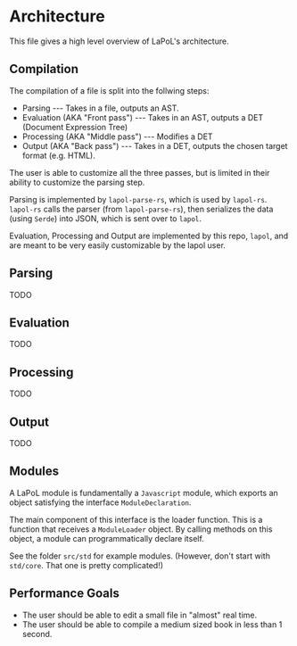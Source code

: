 # Architecture

This file gives a high level overview of LaPoL's architecture.

## Compilation

The compilation of a file is split into the follwing steps:

-   Parsing --- Takes in a file, outputs an AST.
-   Evaluation (AKA "Front pass") --- Takes in an AST, outputs a DET (Document Expression Tree)
-   Processing (AKA "Middle pass") --- Modifies a DET
-   Output (AKA "Back pass") --- Takes in a DET, outputs the chosen target format (e.g. HTML).

The user is able to customize all the three passes, but is limited in their ability to customize
the parsing step.

Parsing is implemented by `lapol-parse-rs`, which
is used by `lapol-rs`. `lapol-rs` calls the parser
(from `lapol-parse-rs`), then serializes the data
(using `Serde`) into JSON, which is sent over to
`lapol`.

Evaluation, Processing and Output are implemented by this repo, `lapol`, and are meant to be
very easily customizable by the lapol user.

## Parsing

TODO
## Evaluation

TODO
## Processing

TODO
## Output

TODO
## Modules

A LaPoL module is fundamentally a `Javascript` module, which exports an object satisfying the interface `ModuleDeclaration`.

The main component of this interface is the loader function. This is a function that receives a `ModuleLoader` object. By calling methods on this object, a module can programmatically declare itself.

See the folder `src/std` for example modules. (However, don't start with `std/core`. That one is pretty complicated!)

## Performance Goals

-   The user should be able to edit a small file in "almost" real time.
-   The user should be able to compile a medium sized book in less than 1 second.
